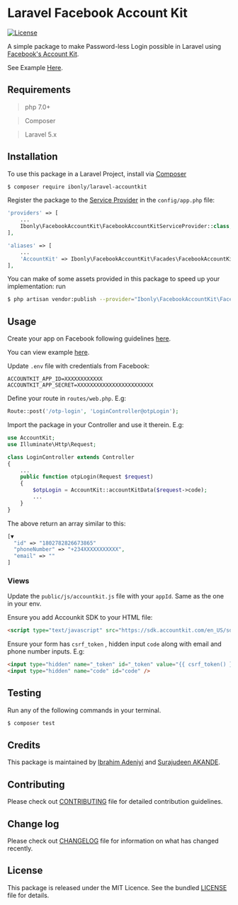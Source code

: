 # Laravel Facebook Account Kit
[![License](http://img.shields.io/:license-mit-blue.svg)](https://github.com/andela-sakande/PotatoORM/blob/master/LICENSE)

A simple package to make Password-less Login possible in Laravel using [Facebook's Account Kit](https://developers.facebook.com/docs/accountkit).

See Example [Here](https://lagosworkshop.herokuapp.com).

## Requirements
>php 7.0+

>Composer

>Laravel 5.x

## Installation
To use this package in a Laravel Project, install via [Composer](https://getcomposer.org/)
```bash
$ composer require ibonly/laravel-accountkit
```
Register the package to the [Service Provider](https://laravel.com/docs/5.4/providers) in the `config/app.php` file:
```php
'providers' => [
    ...
    Ibonly\FacebookAccountKit\FacebookAccountKitServiceProvider::class,
],

'aliases' => [
    ...
    'AccountKit' => Ibonly\FacebookAccountKit\Facades\FacebookAccountKitFacade::class,
],
```
You can make of some assets provided in this package to speed up your implementation:
run
```bash
$ php artisan vendor:publish --provider="Ibonly\FacebookAccountKit\FacebookAccountKitServiceProvider"
```

## Usage
Create your app on Facebook following guidelines [here](https://developers.facebook.com/docs/accountkit).

You can view example [here](https://m.dotdev.co/implementing-account-kit-in-laravel-a40fbce516ad).

Update `.env` file with credentials from Facebook:
```env
ACCOUNTKIT_APP_ID=XXXXXXXXXXXX
ACCOUNTKIT_APP_SECRET=XXXXXXXXXXXXXXXXXXXXXXXX
```

Define your route in `routes/web.php`. E.g:
```php
Route::post('/otp-login', 'LoginController@otpLogin');
```

Import the package in your Controller and use it therein. E.g:
```php
use AccountKit;
use Illuminate\Http\Request;

class LoginController extends Controller
{
    ...
    public function otpLogin(Request $request)
    {
        $otpLogin = AccountKit::accountKitData($request->code);
        ...
    }
}
```
The above return an array similar to this:
```php
[▼
  "id" => "1802782826673865"
  "phoneNumber" => "+234XXXXXXXXXXX",
  "email" => ""
]
```

### Views
Update the `public/js/accountkit.js` file with your `appId`. Same as the one in your env.

Ensure you add Accounkit SDK to your HTML file:
```html
<script type="text/javascript" src="https://sdk.accountkit.com/en_US/sdk.js"></script>
```
Ensure your form has `csrf_token` , hidden input `code` along with email and phone number inputs. E.g:
```html
<input type="hidden" name="_token" id="_token" value="{{ csrf_token() }}">
<input type="hidden" name="code" id="code" />
```

## Testing

Run any of the following commands in your terminal.
```bash
$ composer test
```

## Credits

This package is maintained by [Ibrahim Adeniyi](ibonly01@gmail.com) and [Surajudeen AKANDE](surajudeen.akande@andela.com).

## Contributing

Please check out [CONTRIBUTING](CONTRIBUTING.md) file for detailed contribution guidelines.
## Change log

Please check out [CHANGELOG](CHANGELOG.md) file for information on what has changed recently.
## License

This package is released under the MIT Licence. See the bundled [LICENSE](LICENSE.md) file for details.
